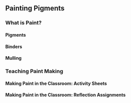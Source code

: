 ## Painting Pigments


### What is Paint?


#### Pigments


#### Binders


#### Mulling


### Teaching Paint Making


#### Making Paint in the Classroom: Activity Sheets


#### Making Paint in the Classroom: Reflection Assignments


